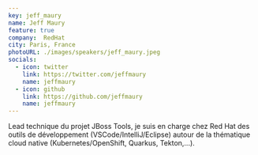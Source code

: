 ```yaml
---
key: jeff_maury
name: Jeff Maury
feature: true
company:  RedHat
city: Paris, France
photoURL: ./images/speakers/jeff_maury.jpeg
socials:
  - icon: twitter
    link: https://twitter.com/jeffmaury
    name: jeffmaury
  - icon: github
    link: https://github.com/jeffmaury
    name: jeffmaury
---
```


Lead technique du projet JBoss Tools, je suis en charge chez Red Hat des outils de développement (VSCode/IntelliJ/Eclipse) autour de la thématique cloud native (Kubernetes/OpenShift, Quarkus, Tekton,...).
